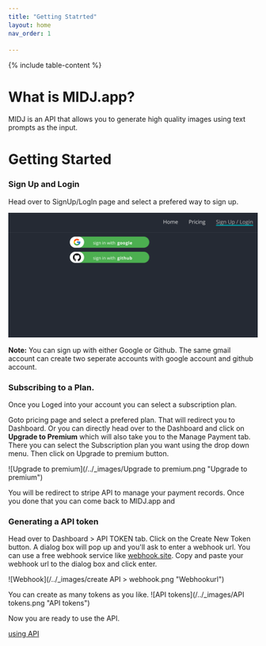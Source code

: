 ```yaml
---
title: "Getting Statrted"
layout: home
nav_order: 1

---
```

{% include table-content %}
# What is MIDJ.app?

MIDJ is an API that allows you to generate high quality images using text prompts as the input.

# Getting Started

### Sign Up and Login

Head over to SignUp/LogIn page and select a prefered way to sign up.

![SignUp/LogIn](/../_images/signup-login.png "SignUp/Login")

**Note:** You can sign up with either Google or Github. The same gmail account can create two seperate accounts with google account and github account.


### Subscribing to a Plan.
Once you Loged into your account you can select a subscription plan.

Goto pricing page and select a prefered plan. That will redirect you to Dashboard. Or you can directly head over to the Dashboard and click on **Upgrade to Premium** which will also take you to the Manage Payment tab. There you can select the Subscription plan you want using the drop down menu. Then click on Upgrade to premium button.

![Upgrade to premium](/../_images/Upgrade to premium.png "Upgrade to premium")

You will be redirect to stripe API to manage your payment records. Once you done that you can come back to MIDJ.app and 

### Generating a API token
Head over to Dashboard > API TOKEN tab.
Click on the Create New Token button. A dialog box will pop up and you'll ask to enter a webhook url. You can use a free webhook service like [webhook.site](https://webhook.site/).
Copy and paste your webhook url to the dialog box and click enter.

![Webhook](/../_images/create API > webhook.png "Webhookurl")

You can create as many tokens as you like. 
![API tokens](/../_images/API tokens.png "API tokens")

Now you are ready to use the API.

[using API](/api/)